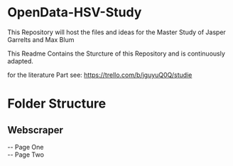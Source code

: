 # OpenData-HSV-Study
This Repository will host the files and ideas for the Master Study of Jasper Garrelts and Max Blum

This Readme Contains the Sturcture of this Repository and is continuously adapted.

for the literature Part see: https://trello.com/b/jguyuQ0Q/studie

# Folder Structure

## Webscraper
-- Page One\
-- Page Two

